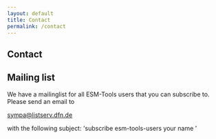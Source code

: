 ```yaml
---
layout: default
title: Contact
permalink: /contact
---
```


## Contact

## Mailing list
We have a mailinglist for all ESM-Tools users that you can subscribe to. Please send an email to

sympa@listserv.dfn.de

with the following subject: 'subscribe esm-tools-users your name '

<form>
  <!-- Form stuff -->
</form>
